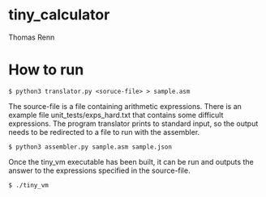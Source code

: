 # tiny_calculator
Thomas Renn

# How to run
```
$ python3 translator.py <soruce-file> > sample.asm
```
The source-file is a file containing arithmetic expressions.
There is an example file unit_tests/exps_hard.txt that contains some
difficult expressions. The program translator prints to standard
input, so the output needs to be redirected to a file to run with
the assembler.


```
$ python3 assembler.py sample.asm sample.json
```

Once the tiny_vm executable has been built, it can be run
and outputs the answer to the expressions specified in the 
source-file.

```
$ ./tiny_vm
```